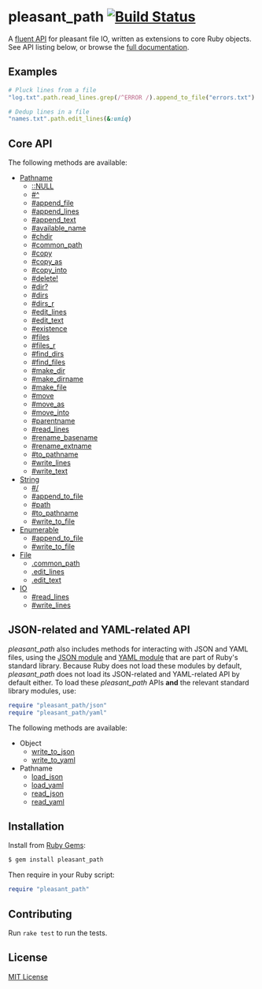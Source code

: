 # pleasant_path [![Build Status](https://travis-ci.org/jonathanhefner/pleasant_path.svg?branch=master)](https://travis-ci.org/jonathanhefner/pleasant_path)

A [fluent API] for pleasant file IO, written as extensions to core Ruby
objects.  See API listing below, or browse the [full documentation].

[fluent API]: https://en.wikipedia.org/wiki/Fluent_interface
[full documentation]: http://www.rubydoc.info/gems/pleasant_path/


## Examples

```ruby
# Pluck lines from a file
"log.txt".path.read_lines.grep(/^ERROR /).append_to_file("errors.txt")

# Dedup lines in a file
"names.txt".path.edit_lines(&:uniq)
```


## Core API

The following methods are available:

- [Pathname](http://www.rubydoc.info/gems/pleasant_path/Pathname)
  - [::NULL](http://www.rubydoc.info/gems/pleasant_path/Pathname#NULL-constant)
  - [#^](http://www.rubydoc.info/gems/pleasant_path/Pathname:%5E)
  - [#append_file](http://www.rubydoc.info/gems/pleasant_path/Pathname:append_file)
  - [#append_lines](http://www.rubydoc.info/gems/pleasant_path/Pathname:append_lines)
  - [#append_text](http://www.rubydoc.info/gems/pleasant_path/Pathname:append_text)
  - [#available_name](http://www.rubydoc.info/gems/pleasant_path/Pathname:available_name)
  - [#chdir](http://www.rubydoc.info/gems/pleasant_path/Pathname:chdir)
  - [#common_path](http://www.rubydoc.info/gems/pleasant_path/Pathname:common_path)
  - [#copy](http://www.rubydoc.info/gems/pleasant_path/Pathname:copy)
  - [#copy_as](http://www.rubydoc.info/gems/pleasant_path/Pathname:copy_as)
  - [#copy_into](http://www.rubydoc.info/gems/pleasant_path/Pathname:copy_into)
  - [#delete!](http://www.rubydoc.info/gems/pleasant_path/Pathname:delete%21)
  - [#dir?](http://www.rubydoc.info/gems/pleasant_path/Pathname:dir%3F)
  - [#dirs](http://www.rubydoc.info/gems/pleasant_path/Pathname:dirs)
  - [#dirs_r](http://www.rubydoc.info/gems/pleasant_path/Pathname:dirs_r)
  - [#edit_lines](http://www.rubydoc.info/gems/pleasant_path/Pathname:edit_lines)
  - [#edit_text](http://www.rubydoc.info/gems/pleasant_path/Pathname:edit_text)
  - [#existence](http://www.rubydoc.info/gems/pleasant_path/Pathname:existence)
  - [#files](http://www.rubydoc.info/gems/pleasant_path/Pathname:files)
  - [#files_r](http://www.rubydoc.info/gems/pleasant_path/Pathname:files_r)
  - [#find_dirs](http://www.rubydoc.info/gems/pleasant_path/Pathname:find_dirs)
  - [#find_files](http://www.rubydoc.info/gems/pleasant_path/Pathname:find_files)
  - [#make_dir](http://www.rubydoc.info/gems/pleasant_path/Pathname:make_dir)
  - [#make_dirname](http://www.rubydoc.info/gems/pleasant_path/Pathname:make_dirname)
  - [#make_file](http://www.rubydoc.info/gems/pleasant_path/Pathname:make_file)
  - [#move](http://www.rubydoc.info/gems/pleasant_path/Pathname:move)
  - [#move_as](http://www.rubydoc.info/gems/pleasant_path/Pathname:move_as)
  - [#move_into](http://www.rubydoc.info/gems/pleasant_path/Pathname:move_into)
  - [#parentname](http://www.rubydoc.info/gems/pleasant_path/Pathname:parentname)
  - [#read_lines](http://www.rubydoc.info/gems/pleasant_path/Pathname:read_lines)
  - [#rename_basename](http://www.rubydoc.info/gems/pleasant_path/Pathname:rename_basename)
  - [#rename_extname](http://www.rubydoc.info/gems/pleasant_path/Pathname:rename_extname)
  - [#to_pathname](http://www.rubydoc.info/gems/pleasant_path/Pathname:to_pathname)
  - [#write_lines](http://www.rubydoc.info/gems/pleasant_path/Pathname:write_lines)
  - [#write_text](http://www.rubydoc.info/gems/pleasant_path/Pathname:write_text)
- [String](http://www.rubydoc.info/gems/pleasant_path/String)
  - [#/](http://www.rubydoc.info/gems/pleasant_path/String:%2F)
  - [#append_to_file](http://www.rubydoc.info/gems/pleasant_path/String:append_to_file)
  - [#path](http://www.rubydoc.info/gems/pleasant_path/String:path)
  - [#to_pathname](http://www.rubydoc.info/gems/pleasant_path/String:to_pathname)
  - [#write_to_file](http://www.rubydoc.info/gems/pleasant_path/String:write_to_file)
- [Enumerable](http://www.rubydoc.info/gems/pleasant_path/Enumerable)
  - [#append_to_file](http://www.rubydoc.info/gems/pleasant_path/Enumerable:append_to_file)
  - [#write_to_file](http://www.rubydoc.info/gems/pleasant_path/Enumerable:write_to_file)
- [File](http://www.rubydoc.info/gems/pleasant_path/File)
  - [.common_path](http://www.rubydoc.info/gems/pleasant_path/File.common_path)
  - [.edit_lines](http://www.rubydoc.info/gems/pleasant_path/File.edit_lines)
  - [.edit_text](http://www.rubydoc.info/gems/pleasant_path/File.edit_text)
- [IO](http://www.rubydoc.info/gems/pleasant_path/IO)
  - [#read_lines](http://www.rubydoc.info/gems/pleasant_path/IO:read_lines)
  - [#write_lines](http://www.rubydoc.info/gems/pleasant_path/IO:write_lines)


## JSON-related and YAML-related API

*pleasant_path* also includes methods for interacting with JSON and YAML
files, using the [JSON module] and [YAML module] that are part of Ruby's
standard library.  Because Ruby does not load these modules by default,
*pleasant_path* does not load its JSON-related and YAML-related API by
default either.  To load these *pleasant_path* APIs **and** the relevant
standard library modules, use:

```ruby
require "pleasant_path/json"
require "pleasant_path/yaml"
```

[JSON module]: https://docs.ruby-lang.org/en/master/JSON.html
[YAML module]: https://docs.ruby-lang.org/en/master/YAML.html

The following methods are available:

- Object
  - [write_to_json](http://www.rubydoc.info/gems/pleasant_path/Object:write_to_json)
  - [write_to_yaml](http://www.rubydoc.info/gems/pleasant_path/Object:write_to_yaml)
- Pathname
  - [load_json](http://www.rubydoc.info/gems/pleasant_path/Pathname:load_json)
  - [load_yaml](http://www.rubydoc.info/gems/pleasant_path/Pathname:load_yaml)
  - [read_json](http://www.rubydoc.info/gems/pleasant_path/Pathname:read_json)
  - [read_yaml](http://www.rubydoc.info/gems/pleasant_path/Pathname:read_yaml)


## Installation

Install from [Ruby Gems](https://rubygems.org/gems/pleasant_path):

```bash
$ gem install pleasant_path
```

Then require in your Ruby script:

```ruby
require "pleasant_path"
```


## Contributing

Run `rake test` to run the tests.


## License

[MIT License](https://opensource.org/licenses/MIT)
